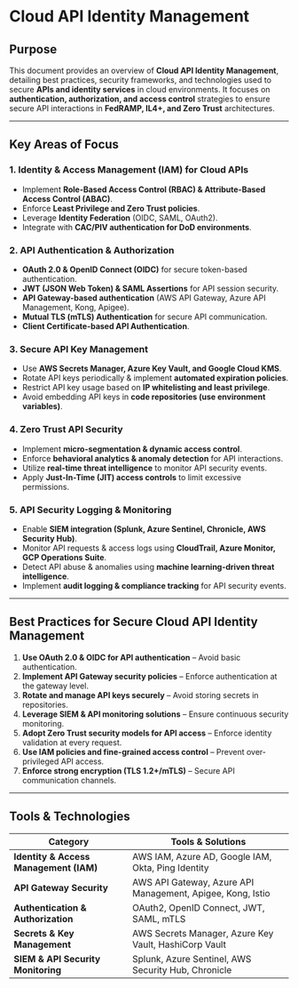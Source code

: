 # **Cloud API Identity Management**

## **Purpose**
This document provides an overview of **Cloud API Identity Management**, detailing best practices, security frameworks, and technologies used to secure **APIs and identity services** in cloud environments. It focuses on **authentication, authorization, and access control** strategies to ensure secure API interactions in **FedRAMP, IL4+, and Zero Trust** architectures.

---

## **Key Areas of Focus**

### **1. Identity & Access Management (IAM) for Cloud APIs**
- Implement **Role-Based Access Control (RBAC) & Attribute-Based Access Control (ABAC)**.
- Enforce **Least Privilege and Zero Trust policies**.
- Leverage **Identity Federation** (OIDC, SAML, OAuth2).
- Integrate with **CAC/PIV authentication for DoD environments**.

### **2. API Authentication & Authorization**
- **OAuth 2.0 & OpenID Connect (OIDC)** for secure token-based authentication.
- **JWT (JSON Web Token) & SAML Assertions** for API session security.
- **API Gateway-based authentication** (AWS API Gateway, Azure API Management, Kong, Apigee).
- **Mutual TLS (mTLS) Authentication** for secure API communication.
- **Client Certificate-based API Authentication**.

### **3. Secure API Key Management**
- Use **AWS Secrets Manager, Azure Key Vault, and Google Cloud KMS**.
- Rotate API keys periodically & implement **automated expiration policies**.
- Restrict API key usage based on **IP whitelisting and least privilege**.
- Avoid embedding API keys in **code repositories (use environment variables)**.

### **4. Zero Trust API Security**
- Implement **micro-segmentation & dynamic access control**.
- Enforce **behavioral analytics & anomaly detection** for API interactions.
- Utilize **real-time threat intelligence** to monitor API security events.
- Apply **Just-In-Time (JIT) access controls** to limit excessive permissions.

### **5. API Security Logging & Monitoring**
- Enable **SIEM integration (Splunk, Azure Sentinel, Chronicle, AWS Security Hub)**.
- Monitor API requests & access logs using **CloudTrail, Azure Monitor, GCP Operations Suite**.
- Detect API abuse & anomalies using **machine learning-driven threat intelligence**.
- Implement **audit logging & compliance tracking** for API security events.

---

## **Best Practices for Secure Cloud API Identity Management**
1. **Use OAuth 2.0 & OIDC for API authentication** – Avoid basic authentication.
2. **Implement API Gateway security policies** – Enforce authentication at the gateway level.
3. **Rotate and manage API keys securely** – Avoid storing secrets in repositories.
4. **Leverage SIEM & API monitoring solutions** – Ensure continuous security monitoring.
5. **Adopt Zero Trust security models for API access** – Enforce identity validation at every request.
6. **Use IAM policies and fine-grained access control** – Prevent over-privileged API access.
7. **Enforce strong encryption (TLS 1.2+/mTLS)** – Secure API communication channels.

---

## **Tools & Technologies**
| **Category** | **Tools & Solutions** |
|-------------|-----------------------|
| **Identity & Access Management (IAM)** | AWS IAM, Azure AD, Google IAM, Okta, Ping Identity |
| **API Gateway Security** | AWS API Gateway, Azure API Management, Apigee, Kong, Istio |
| **Authentication & Authorization** | OAuth2, OpenID Connect, JWT, SAML, mTLS |
| **Secrets & Key Management** | AWS Secrets Manager, Azure Key Vault, HashiCorp Vault |
| **SIEM & API Security Monitoring** | Splunk, Azure Sentinel, AWS Security Hub, Chronicle |
